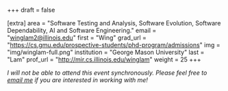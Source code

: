 +++
draft = false

[extra]
area = "Software Testing and Analysis, Software Evolution, Software Dependability, AI and Software Engineering." 
email = "winglam2@illinois.edu"
first = "Wing"
grad_url = "https://cs.gmu.edu/prospective-students/phd-program/admissions"
img = "img/winglam-full.png"
institution = "George Mason University"
last = "Lam"
prof_url = "http://mir.cs.illinois.edu/winglam"
weight = 25
+++

*I will not be able to attend this event synchronously. Please feel free to <a href="mailto:winglam2@illinois.edu">email me</a> if you are interested in working with me!*
